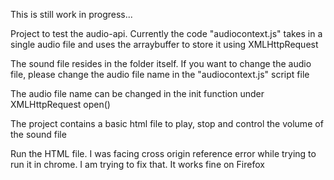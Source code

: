 This is still work in progress...

Project to test the audio-api. Currently the code "audiocontext.js" takes in a single audio file and uses the arraybuffer to store it using XMLHttpRequest

The sound file resides in the folder itself. If you want to change the audio file, please change the audio file name in the "audiocontext.js" script file

The audio file name can be changed in the init function under XMLHttpRequest open()

The project contains a basic html file to play, stop and control the volume of the sound file

Run the HTML file. I was facing cross origin reference error while trying to run it in chrome. I am trying to fix that. It works fine on Firefox
